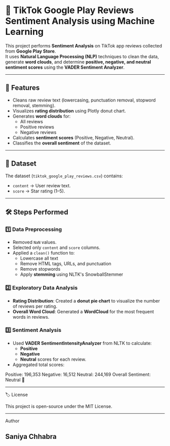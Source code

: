 # 📱 TikTok Google Play Reviews Sentiment Analysis using Machine Learning

This project performs **Sentiment Analysis** on TikTok app reviews collected from **Google Play Store**.  
It uses **Natural Language Processing (NLP)** techniques to clean the data, generate **word clouds**, and determine **positive, negative, and neutral sentiment scores** using the **VADER Sentiment Analyzer**.

---

## 📌 Features
- Cleans raw review text (lowercasing, punctuation removal, stopword removal, stemming).
- Visualizes **rating distribution** using Plotly donut chart.
- Generates **word clouds** for:
  - All reviews
  - Positive reviews
  - Negative reviews
- Calculates **sentiment scores** (Positive, Negative, Neutral).
- Classifies the **overall sentiment** of the dataset.

---

## 📂 Dataset
The dataset (`tiktok_google_play_reviews.csv`) contains:
- `content` → User review text.
- `score` → Star rating (1–5).

---

## 🛠 Steps Performed

### 1️⃣ Data Preprocessing
- Removed `NaN` values.
- Selected only `content` and `score` columns.
- Applied a `clean()` function to:
  - Lowercase all text
  - Remove HTML tags, URLs, and punctuation
  - Remove stopwords
  - Apply **stemming** using NLTK's SnowballStemmer

### 2️⃣ Exploratory Data Analysis
- **Rating Distribution**: Created a **donut pie chart** to visualize the number of reviews per rating.
- **Overall Word Cloud**: Generated a **WordCloud** for the most frequent words in reviews.

### 3️⃣ Sentiment Analysis
- Used **VADER SentimentIntensityAnalyzer** from NLTK to calculate:
  - **Positive**
  - **Negative**
  - **Neutral** scores for each review.
- Aggregated total scores:

Positive: 196,353
Negative: 16,512
Neutral: 244,169
Overall Sentiment: Neutral 🙂


---
🏷 License

This project is open-source under the MIT License.

---
Author


Saniya Chhabra
---
